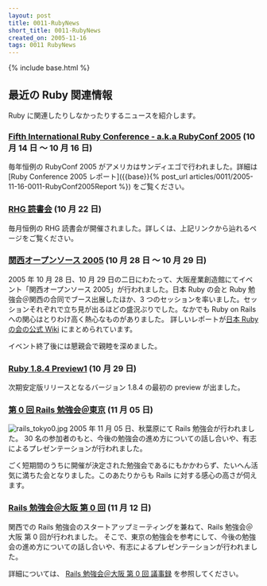 ```yaml
---
layout: post
title: 0011-RubyNews
short_title: 0011-RubyNews
created_on: 2005-11-16
tags: 0011 RubyNews
---
```

{% include base.html %}


## 最近の Ruby 関連情報

Ruby に関連したりしなかったりするニュースを紹介します。

### [Fifth International Ruby Conference - a.k.a RubyConf 2005](http://www.rubycentral.org/conference/) (10 月 14 日 〜 10 月 16 日)

毎年恒例の RubyConf 2005 がアメリカはサンディエゴで行われました。詳細は [Ruby Conference 2005 レポート]({{base}}{% post_url articles/0011/2005-11-16-0011-RubyConf2005Report %}) をご覧ください。

### [RHG 読書会](http://pub.cozmixng.org/~the-rwiki/rw-cgi.rb?cmd=view;name=RHG%C6%C9%BD%F1%B2%F1%3A%3A%C5%EC%B5%FE+Revolution%3A%3A%A4%D5%A4%C4%A4%A6%A4%CELinux%A5%D7%A5%ED%A5%B0%A5%E9%A5%DF%A5%F3%A5%B0)  (10 月 22 日)

毎月恒例の RHG 読書会が開催されました。詳しくは、上記リンクから辿れるページをご覧ください。

### [関西オープンソース 2005](http://k-of.jp/) (10 月 28 日 〜 10 月 29 日)

2005 年 10 月 28 日、10 月 29 日の二日にわたって、大阪産業創造館にてイベント「関西オープンソース 2005」が行われました。日本 Ruby の会と Ruby 勉強会＠関西の合同でブース出展したほか、3 つのセッションを率いました。セッションそれぞれで立ち見が出るほどの盛況ぶりでした。なかでも Ruby on Rails への関心はとりわけ高く熱心なものがありました。
詳しいレポートが[日本 Ruby の会の公式 Wiki](http://jp.rubyist.net/?KansaiOpensource2005) にまとめられています。

イベント終了後には懇親会で親睦を深めました。

### [Ruby 1.8.4 Preview1](http://www.ruby-lang.org/ja/20051029.html) (10 月 29 日)

次期安定版リリースとなるバージョン 1.8.4 の最初の preview が出ました。

### [第 0 回 Rails 勉強会＠東京](http://wiki.fdiary.net/rails/?Rails%CA%D9%B6%AF%B2%F1%A1%F7%C5%EC%B5%FE) (11 月 05 日)

![rails_tokyo0.jpg]({{base}}{{site.baseurl}}/images/0011-RubyNews/rails_tokyo0.jpg)
2005 年 11 月 05 日、秋葉原にて Rails 勉強会が行われました。 30 名の参加者のもと、今後の勉強会の進め方についての話し合いや、有志によるプレゼンテーションが行われました。

ごく短期間のうちに開催が決定された勉強会であるにもかかわらず、たいへん活気に満ちた会となりました。このあたりからも Rails に対する感心の高さが伺えます。

### [Rails 勉強会＠大阪 第 0 回](http://wiki.fdiary.net/rails/?RailsMeetingOsaka-0000) (11 月 12 日)

関西での Rails 勉強会のスタートアップミーティングを兼ねて、Rails 勉強会＠大阪 第 0 回が行われました。
そこで、東京の勉強会を参考にして、今後の勉強会の進め方についての話し合いや、有志によるプレゼンテーションが行われました。

詳細については、
[Rails 勉強会＠大阪 第 0 回 議事録](http://wiki.fdiary.net/rails/?RailsMeetingOsaka-0000-Log)
を参照してください。


